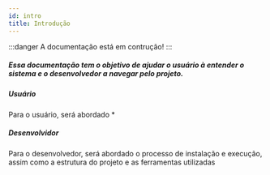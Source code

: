 ```yaml
---
id: intro
title: Introdução
---
```


:::danger
A documentação está em contrução!
:::

##### Essa documentação tem o objetivo de ajudar o usuário à entender o sistema e o desenvolvedor a navegar pelo projeto.

##### Usuário
Para o usuário, será abordado *

##### Desenvolvidor 
Para o desenvolvedor, será abordado o processo de instalação e execução, assim como a estrutura do projeto e as ferramentas utilizadas 
